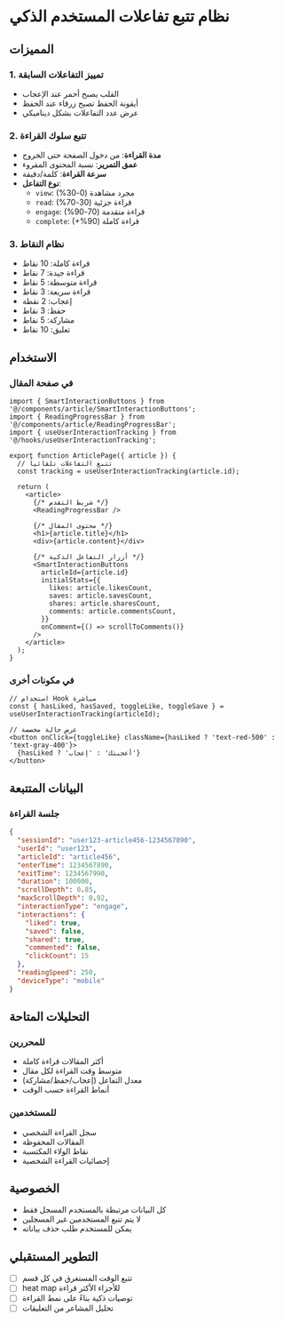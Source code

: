 # نظام تتبع تفاعلات المستخدم الذكي

## المميزات

### 1. تمييز التفاعلات السابقة
- القلب يصبح أحمر عند الإعجاب
- أيقونة الحفظ تصبح زرقاء عند الحفظ
- عرض عدد التفاعلات بشكل ديناميكي

### 2. تتبع سلوك القراءة
- **مدة القراءة**: من دخول الصفحة حتى الخروج
- **عمق التمرير**: نسبة المحتوى المقروء
- **سرعة القراءة**: كلمة/دقيقة
- **نوع التفاعل**:
  - `view`: مجرد مشاهدة (0-30%)
  - `read`: قراءة جزئية (30-70%)
  - `engage`: قراءة متقدمة (70-90%)
  - `complete`: قراءة كاملة (90%+)

### 3. نظام النقاط
- قراءة كاملة: 10 نقاط
- قراءة جيدة: 7 نقاط
- قراءة متوسطة: 5 نقاط
- قراءة سريعة: 3 نقاط
- إعجاب: 2 نقطة
- حفظ: 3 نقاط
- مشاركة: 5 نقاط
- تعليق: 10 نقاط

## الاستخدام

### في صفحة المقال

```tsx
import { SmartInteractionButtons } from '@/components/article/SmartInteractionButtons';
import { ReadingProgressBar } from '@/components/article/ReadingProgressBar';
import { useUserInteractionTracking } from '@/hooks/useUserInteractionTracking';

export function ArticlePage({ article }) {
  // تتبع التفاعلات تلقائياً
  const tracking = useUserInteractionTracking(article.id);

  return (
    <article>
      {/* شريط التقدم */}
      <ReadingProgressBar />
      
      {/* محتوى المقال */}
      <h1>{article.title}</h1>
      <div>{article.content}</div>
      
      {/* أزرار التفاعل الذكية */}
      <SmartInteractionButtons
        articleId={article.id}
        initialStats={{
          likes: article.likesCount,
          saves: article.savesCount,
          shares: article.sharesCount,
          comments: article.commentsCount,
        }}
        onComment={() => scrollToComments()}
      />
    </article>
  );
}
```

### في مكونات أخرى

```tsx
// استخدام Hook مباشرة
const { hasLiked, hasSaved, toggleLike, toggleSave } = useUserInteractionTracking(articleId);

// عرض حالة مخصصة
<button onClick={toggleLike} className={hasLiked ? 'text-red-500' : 'text-gray-400'}>
  {hasLiked ? 'أعجبتك' : 'إعجاب'}
</button>
```

## البيانات المتتبعة

### جلسة القراءة
```json
{
  "sessionId": "user123-article456-1234567890",
  "userId": "user123",
  "articleId": "article456",
  "enterTime": 1234567890,
  "exitTime": 1234567990,
  "duration": 100000,
  "scrollDepth": 0.85,
  "maxScrollDepth": 0.92,
  "interactionType": "engage",
  "interactions": {
    "liked": true,
    "saved": false,
    "shared": true,
    "commented": false,
    "clickCount": 15
  },
  "readingSpeed": 250,
  "deviceType": "mobile"
}
```

## التحليلات المتاحة

### للمحررين
- أكثر المقالات قراءة كاملة
- متوسط وقت القراءة لكل مقال
- معدل التفاعل (إعجاب/حفظ/مشاركة)
- أنماط القراءة حسب الوقت

### للمستخدمين
- سجل القراءة الشخصي
- المقالات المحفوظة
- نقاط الولاء المكتسبة
- إحصائيات القراءة الشخصية

## الخصوصية
- كل البيانات مرتبطة بالمستخدم المسجل فقط
- لا يتم تتبع المستخدمين غير المسجلين
- يمكن للمستخدم طلب حذف بياناته

## التطوير المستقبلي
- [ ] تتبع الوقت المستغرق في كل قسم
- [ ] heat map للأجزاء الأكثر قراءة
- [ ] توصيات ذكية بناءً على نمط القراءة
- [ ] تحليل المشاعر من التعليقات 